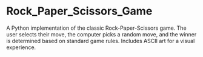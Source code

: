 # Rock_Paper_Scissors_Game
A Python implementation of the classic Rock-Paper-Scissors game. The user selects their move, the computer picks a random move, and the winner is determined based on standard game rules. Includes ASCII art for a visual experience.

